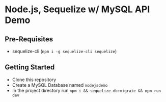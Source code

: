 # Node.js, Sequelize w/ MySQL API Demo

## Pre-Requisites

-   sequelize-cli (`npm i -g sequelize-cli sequelize`)

## Getting Started

-   Clone this repository
-   Create a MySQL Database named `nodejsdemo`
-   In the project directory run `npm i && sequelize db:migrate && npm run dev`
